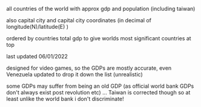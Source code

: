 all countries of the world with approx gdp and population (including taiwan)

also capital city and capital city coordinates (in decimal of longitude(N)/latitude(E) )

ordered by countries total gdp to give worlds most significant countries at top

last updated 06/01/2022


designed for video games, so the GDPs are mostly accurate, even Venezuela updated to drop it down the list (unrealistic)

some GDPs may suffer from being an old GDP (as official world bank GDPs don't always exist post revolution etc) ... Taiwan is corrected though so at least unlike the world bank i don't discriminate!
